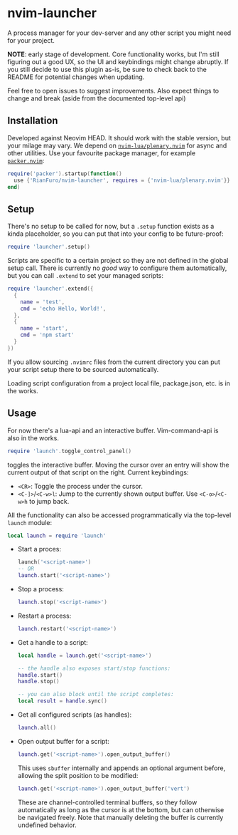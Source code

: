 # nvim-launcher

A process manager for your dev-server and any other script you might need for your project.

**NOTE**: early stage of development. Core functionality works, but I'm still figuring out a good UX, so the UI and keybindings might change abruptly. If you still decide to use this plugin as-is, be sure to check back to the README for potential changes when updating. 

Feel free to open issues to suggest improvements. Also expect things to change and break (aside from the documented top-level api)

## Installation

Developed against Neovim HEAD. It should work with the stable version, but your milage may vary.
We depend on [`nvim-lua/plenary.nvim`](https://github.com/nvim-lua/plenary.nvim) for async and other utilities.
Use your favourite package manager, for example [`packer.nvim`](https://github.com/wbthomason/packer.nvim):

```lua
require('packer').startup(function() 
  use {'RianFuro/nvim-launcher', requires = {'nvim-lua/plenary.nvim'}}
end)
```

## Setup

There's no setup to be called for now, but a `.setup` function exists as a kinda placeholder, so you can put that into your config to be future-proof:

```lua
require 'launcher'.setup()
```

Scripts are specific to a certain project so they are not defined in the global setup call. There is currently no *good* way to configure them automatically, but you can call `.extend` to set your managed scripts:

```lua
require 'launcher'.extend({
  {
    name = 'test',
    cmd = 'echo Hello, World!',
  },
  {
    name = 'start',
    cmd = 'npm start'
  }
})
```

If you allow sourcing `.nvimrc` files from the current directory you can put your script setup there to be sourced automatically.

Loading script configuration from a project local file, package.json, etc. is in the works.

## Usage

For now there's a lua-api and an interactive buffer. Vim-command-api is also in the works.

```lua
require 'launch'.toggle_control_panel()
```
toggles the interactive buffer. Moving the cursor over an entry will show the current output of that script on the right. 
Current keybindings:
- `<CR>`: Toggle the process under the cursor.
- `<C-]>`/`<C-w>l`: Jump to the currently shown output buffer. Use `<C-o>`/`<C-w>h` to jump back.


All the functionality can also be accessed programmatically via the top-level `launch` module:
```lua
local launch = require 'launch'
```

- Start a proces:
  ```lua
  launch('<script-name>')
  -- OR
  launch.start('<script-name>')
  ```

- Stop a process:
  ```lua
  launch.stop('<script-name>')
  ```

- Restart a process:
  ```lua
  launch.restart('<script-name>')
  ```

- Get a handle to a script:
  ```lua
  local handle = launch.get('<script-name>')

  -- the handle also exposes start/stop functions:
  handle.start()
  handle.stop()

  -- you can also block until the script completes:
  local result = handle.sync()
  ```

- Get all configured scripts (as handles):
  ```lua
  launch.all()
  ```

- Open output buffer for a script:
  ```lua
  launch.get('<script-name>').open_output_buffer()
  ```

  This uses `sbuffer` internally and appends an optional argument before,
  allowing the split position to be modified:

  ```lua
  launch.get('<script-name>').open_output_buffer('vert')
  ```

  These are channel-controlled terminal buffers, so they follow automatically
  as long as the cursor is at the bottom, but can otherwise be navigated freely.
  Note that manually deleting the buffer is currently undefined behavior.
